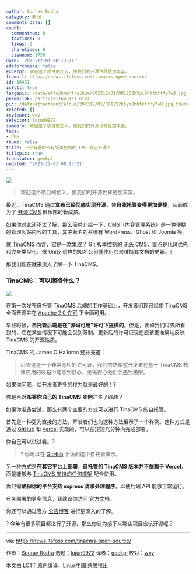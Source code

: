 ```yaml
---
author: Sourav Rudra
category: 新闻
comments_data: []
count:
  commentnum: 0
  favtimes: 0
  likes: 0
  sharetimes: 0
  viewnum: 1730
date: '2023-12-01 08:13:21'
editorchoice: false
excerpt: 欢迎这个项目的加入，使我们的开源世界更加丰富。
fromurl: https://news.itsfoss.com/tinacms-open-source/
id: 16431
islctt: true
largepic: /data/attachment/album/202312/01/081252h5yi8hhtkfffy7w8.jpg
permalink: /article-16431-1.html
pic: /data/attachment/album/202312/01/081252h5yi8hhtkfffy7w8.jpg.thumb.jpg
related: []
reviewer: wxy
selector: lujun9972
summary: 欢迎这个项目的加入，使我们的开源世界更加丰富。
tags:
- CMS
thumb: false
title: 一个有趣的带有版本控制的 CMS 现已开源！
titlepic: true
translator: geekpi
updated: '2023-12-01 08:13:21'
---
```


![](/data/attachment/album/202312/01/081252h5yi8hhtkfffy7w8.jpg)



> 
> 欢迎这个项目的加入，使我们的开源世界更加丰富。
> 
> 
> 


最近，TinaCMS 通过**宣布已经彻底实现开源**，使**自我托管变得更加便捷**，从而成为了 [开源 CMS](https://itsfoss.com/open-source-cms/) 俱乐部的新成员。


如果你对此还不太了解，那么简单介绍一下，CMS（内容管理系统）是一种便捷的管理网站内容的工具，其中著名的系统有 WordPress、Ghost 和 Joomla 等。


就 [TinaCMS](https://tina.io/) 而言，它是一款集成了 Git 版本控制的 [无头 CMS](https://en.wikipedia.org/wiki/Headless_content_management_system)，重点是代码优先和完全类型化。像 Unity 这样的知名公司就使用它来维持其文档的更新。?


那我们现在就来深入了解一下 TinaCMS。


### TinaCMS：可以期待什么？


![](/data/attachment/album/202312/01/081322tuq559pbgdixqdup.png)


在第一次发布自托管 TinaCMS 后端的工作基础上，开发者们现已经使 TinaCMS 全面开源并在 [Apache 2.0 许可](https://www.apache.org/licenses/LICENSE-2.0) 下全面可用。


早些时候，**自托管后端是在“源码可用”许可下提供的**。但是，正如我们过去所看到的，它在某些情况下可能会受到限制。更新后的许可证现在应该更准确地反映 TinaCMS 的开源性质。


TinaCMS 的 James O'Halloran 还补充道：



> 
> 尽管这是一个非常宽松的许可证，我们依然希望开发者在基于 TinaCMS 构建应用的过程中能感到舒心，无需担心他们会遇到极限。
> 
> 
> 


如果你问我，给开发者更多的权力就是最好的！?


你是否对**布署你自己的 TinaCMS 实例**产生了兴趣？


如果你准备尝试，那么有两个主要的方式可以进行 TinaCMS 的自托管。


首先是一种更为直接的方法，开发者们也为这种方法展示了一个样例。这种方式是通过 [GitHub](https://github.com/) 和 [Vercel](https://vercel.com/) 实现的，可以在短短几分钟内完成部署。


你自己可以试试看。?



> 
> ? 你可以在 [GitHub](https://github.com/tinacms/tina-self-hosted-demo) 上访问这个自托管演示。
> 
> 
> 


另一种方式是**在其它平台上部署**，**自托管的 TinaCMS 版本并不依赖于 Vercel**，而是能够与 [TinaCMS 支持的任何框架](https://tina.io/docs/integration/frameworks/) 配合使用。


你只需**确保你的平台支持 express 请求处理程序**，以便后端 API 能够正常运行。


有关部署的更多信息，我建议你访问 [官方文档](https://tina.io/docs/self-hosted/overview/)。


你还可以通过官方 [公告博客](https://tina.io/blog/Tinacms-is-now-fully-open-source/) 进行更深入的了解。


? 今年有很多项目都进行了开源。那么你认为接下来哪些项目应该开源呢？




---


via: <https://news.itsfoss.com/tinacms-open-source/>


作者：[Sourav Rudra](https://news.itsfoss.com/author/sourav/) 选题：[lujun9972](https://github.com/lujun9972) 译者：[geekpi](https://github.com/geekpi) 校对：[wxy](https://github.com/wxy)


本文由 [LCTT](https://github.com/LCTT/TranslateProject) 原创编译，[Linux中国](https://linux.cn/) 荣誉推出